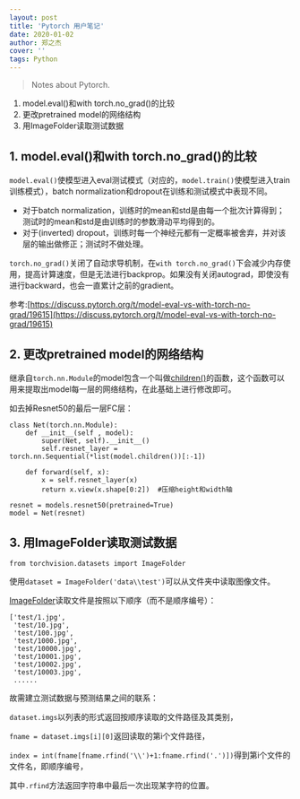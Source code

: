 ```yaml
---
layout: post
title: 'Pytorch 用户笔记'
date: 2020-01-02
author: 郑之杰
cover: ''
tags: Python
---
```


> Notes about Pytorch.

1. model.eval()和with torch.no_grad()的比较
2. 更改pretrained model的网络结构
3. 用ImageFolder读取测试数据

## 1. model.eval()和with torch.no_grad()的比较
```model.eval()```使模型进入eval测试模式（对应的，```model.train()```使模型进入train训练模式），batch normalization和dropout在训练和测试模式中表现不同。

- 对于batch normalization，训练时的mean和std是由每一个批次计算得到；测试时的mean和std是由训练时的参数滑动平均得到的。
- 对于(inverted) dropout，训练时每一个神经元都有一定概率被舍弃，并对该层的输出做修正；测试时不做处理。

```torch.no_grad()```关闭了自动求导机制，在```with torch.no_grad()```下会减少内存使用，提高计算速度，但是无法进行backprop。如果没有关闭autograd，即使没有进行backward，也会一直累计之前的gradient。

参考:[https://discuss.pytorch.org/t/model-eval-vs-with-torch-no-grad/19615](https://discuss.pytorch.org/t/model-eval-vs-with-torch-no-grad/19615)

## 2. 更改pretrained model的网络结构
继承自```torch.nn.Module```的model包含一个叫做[children()](http://s0pytorch0org.icopy.site/docs/stable/nn.html?highlight=children#torch.nn.Module.children)的函数，这个函数可以用来提取出model每一层的网络结构，在此基础上进行修改即可。

如去掉Resnet50的最后一层FC层：
```
class Net(torch.nn.Module):
    def __init__(self , model):
        super(Net, self).__init__()
        self.resnet_layer = torch.nn.Sequential(*list(model.children())[:-1])
    
    def forward(self, x):
        x = self.resnet_layer(x)
        return x.view(x.shape[0:2])  #压缩height和width轴
    
resnet = models.resnet50(pretrained=True)
model = Net(resnet)
```

## 3. 用ImageFolder读取测试数据
```from torchvision.datasets import ImageFolder```

使用```dataset = ImageFolder('data\\test')```可以从文件夹中读取图像文件。

[ImageFolder](https://pytorch.org/docs/stable/torchvision/datasets.html?highlight=imagefolder#torchvision.datasets.ImageFolder)读取文件是按照以下顺序（而不是顺序编号）：

```
['test/1.jpg',
 'test/10.jpg',
 'test/100.jpg',
 'test/1000.jpg',
 'test/10000.jpg',
 'test/10001.jpg',
 'test/10002.jpg',
 'test/10003.jpg',
 ......
```

故需建立测试数据与预测结果之间的联系：

```dataset.imgs```以列表的形式返回按顺序读取的文件路径及其类别，

```fname = dataset.imgs[i][0]```返回读取的第i个文件路径，

```index = int(fname[fname.rfind('\\')+1:fname.rfind('.')])```得到第i个文件的文件名，即顺序编号，

其中```.rfind```方法返回字符串中最后一次出现某字符的位置。
